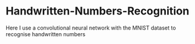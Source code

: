 # Handwritten-Numbers-Recognition
Here I use a convolutional neural network with the MNIST dataset to recognise handwritten numbers
